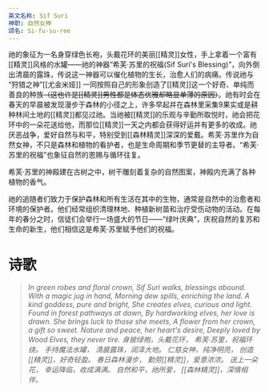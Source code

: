 ```yaml
---
英文名称: Sif Suri
神职: 自然女神
颂名: Si-fu-su-ree
---
```

祂的象征为一名身穿绿色长袍，头戴花环的美丽[[精灵]]女性，手上拿着一个富有[[精灵]]风格的水罐——祂的神器“希芙·苏里的祝福(Sif Suri's Blessing)”，向外倒出清晨的露珠，传说这一神器可以催化植物的生长，治愈人们的病痛。传说祂与 “狩猎之神”[[尤金米娅]] 一同按照自己的形象创造了[[精灵]]这一个好奇、单纯而善良的种族~~（这也许是[[精灵]]男性都是体态优雅却略显单薄的原因）~~。祂有时会在春天的早晨被发现漫步于森林的小径之上，许多早起并在森林里采集9果实或是耕种林间土地的[[精灵]]都见过祂。当祂被[[精灵]]的乐观与辛勤所取悦时，祂会把花环中的一朵花送给他，而那位[[精灵]]一天之内都会获得好运并有更多的收成。祂厌恶战争，爱好自然与和平，特别受到[[森林精灵]]深深的爱戴。希芙·苏里作为自然女神，不只是森林和植物的看护者，也是生命周期和季节更替的主导者。“希芙·苏里的祝福”也象征自然的恩赐与循环往复。 

希芙·苏里的神殿建在古树之中，树干雕刻着复杂的自然图案，神殿内充满了各种植物的香气。 

祂的追随者们致力于保护森林和所有生活在其中的生物，通常是自然中的治愈者和环境的保护者。他们经常组织清理林地、种植新树苗和治疗受伤动物的活动。在每年的春分之时，信徒们会举行一场盛大的节日——“绿叶庆典”，庆祝自然的复苏和生命的新生，他们相信这是希芙·苏里赋予他们的祝福。

# 诗歌
> *In green robes and floral crown,* 
> *Sif Suri walks, blessings abound.* 
> *With a magic jug in hand,* 
> *Morning dew spills, enriching the land.* 
> *A kind goddess, pure and bright,* 
> *She creates elves, curious and light.* 
> *Found in forest pathways at dawn,* 
> *By hardworking elves, her love is drawn.* 
> *She brings luck to those she meets,* 
> *A flower from her crown, a gift so sweet.* 
> *Nature and peace, her heart's desire,* 
> *Deeply loved by Wood Elves, they never tire.* 
> *身披绿袍，头戴花环，* 
> *希芙·苏里，祝福环绕。*
> *手持魔法水罐，* 
> *清晨露珠，润泽大地。* 
> *仁慈女神，纯净明亮，* 
> *创造[[精灵]]，好奇轻盈。* 
> *春日森林漫步，* 
> *勤劳[[精灵]]，爱意浓浓。* 
> *送上一朵花，* 
> *幸运降临，收成满满。*
> *自然和平，祂所爱，* 
> *[[森林精灵]]，深情相伴。*